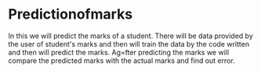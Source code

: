 # Predictionofmarks
In this we will predict the marks of a student. There will be data provided by the user of student's marks and then will train the data by the code written and then will predict the marks. Ag=fter predicting the marks we will compare the predicted marks with the actual marks and find out error.
